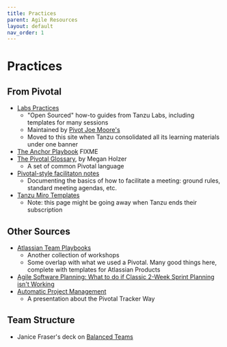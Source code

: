 ```yaml
---
title: Practices
parent: Agile Resources
layout: default
nav_order: 1
---
```


# Practices

## From Pivotal
- [Labs Practices](https://labspractices.com/)
    - "Open Sourced" how-to guides from Tanzu Labs, including templates for many sessions
    - Maintained by [Pivot Joe Moore's](mailto:moorejo@vmware.com)
    - Moved to this site when Tanzu consolidated all its learning materials under one banner
- [The Anchor Playbook](https://tanzu.vmware.com/developer/learningpaths/anchor-playbook/) FIXME
- [The Pivotal Glossary](https://tanzu.vmware.com/content/blog/the-pivotal-glossary), by Megan Holzer
    - A set of common Pivotal language
- [Pivotal-style facilitaton notes](facilitation-notes.md)
    - Documenting the basics of how to facilitate a meeting: ground rules, standard meeting agendas, etc.
- [Tanzu Miro Templates](https://miro.com/miroverse/profile/vmware-pivotal-labs/)
  - Note: this page might be going away when Tanzu ends their subscription

## Other Sources

- [Atlassian Team Playbooks](https://www.atlassian.com/team-playbook/plays)
    - Another collection of workshops
    - Some overlap with what we used a Pivotal. Many good things here, complete with templates for Atlassian Products
- [Agile Software Planning: What to do if Classic 2-Week Sprint Planning isn't Working](https://medium.com/@AdamPiel/agile-software-planning-what-to-do-if-classic-2-week-sprint-planning-isnt-working-for-your-team-c482af31a1f8)
- [Automatic Project Management](http://benchristel.github.io/presentations/pivotal-tracker/#1)
    - A presentation about the Pivotal Tracker Way

## Team Structure

- Janice Fraser's deck on [Balanced Teams](https://www.slideshare.net/clevergirl/2015-balanced-teams-product-management-engineering)
